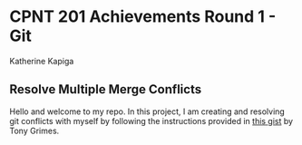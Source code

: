 # CPNT 201 Achievements Round 1 - Git
Katherine Kapiga

## Resolve Multiple Merge Conflicts
Hello and welcome to my repo. In this project, I am creating and resolving git conflicts with myself by following the instructions provided in [this gist](https://gist.github.com/acidtone/d8c2e285c9b25fcb7443a4f0f4e4b4e6) by Tony Grimes.